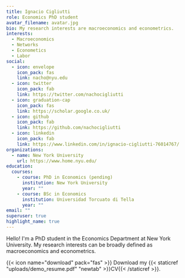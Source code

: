 ```yaml
---
title: Ignacio Cigliutti
role: Economics PhD student
avatar_filename: avatar.jpg
bio: My research interests are macroeconomics and econometrics.
interests:
  - Macroeconomics
  - Networks
  - Econometics
  - Labor
social:
  - icon: envelope
    icon_pack: fas
    link: nacho@nyu.edu
  - icon: twitter
    icon_pack: fab
    link: https://twitter.com/nachocigliutti
  - icon: graduation-cap
    icon_pack: fas
    link: https://scholar.google.co.uk/
  - icon: github
    icon_pack: fab
    link: https://github.com/nachocigliutti
  - icon: linkedin
    icon_pack: fab
    link: https://www.linkedin.com/in/ignacio-cigliutti-76014767/
organizations:
  - name: New York University
    url: https://www.home.nyu.edu/
education:
  courses:
    - course: PhD in Economics (pending)
      institution: New York University
      year: ""
    - course: BSc in Economics
      institution: Universidad Torcuato di Tella
      year: ""
email: ""
superuser: true
highlight_name: true
---
```

Hello! I'm a PhD student in the Economics Department at New York University. My research interests can be broadly defined as macroeconomics and econometrics. 



{{< icon name="download" pack="fas" >}} Download my {{< staticref "uploads/demo_resume.pdf" "newtab" >}}CV{{< /staticref >}}.